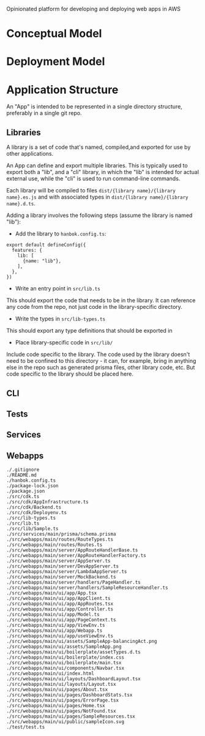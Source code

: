 Opinionated platform for developing and deploying web apps in AWS

# Conceptual Model

# Deployment Model

# Application Structure

An "App" is intended to be represented in a single directory structure, preferably in a single git repo.

## Libraries

A library is a set of code that's named, compiled,and exported for use by other applications.

An App can define and export multiple libraries.  This is typically used to export both a "lib", and a "cli" library, in which the "lib" is intended for actual external use, while the "cli" is used to run command-line commands.

Each library will be compiled to files `dist/{library name}/{library name}.es.js` and with associated types in `dist/{library name}/{library name}.d.ts`.

Adding a library involves the following steps (assume the library is named "lib"):

* Add the library to `hanbok.config.ts`:

```
export default defineConfig({
  features: {
    lib: [
      {name: "lib"},
    ],
  },
})
```

* Write an entry point in `src/lib.ts`

This should export the code that needs to be in the library.  It can reference any code from the repo, not just code in the library-specific directory.

* Write the types in `src/lib-types.ts`

This should export any type definitions that should be exported in

* Place library-specific code in `src/lib/`

Include code specific to the library.  The code used by the library doesn't need to be confined to this directory - it can, for example, bring in anything else in the repo such as generated prisma files, other library code, etc.  But code specific to the library should be placed here.

## CLI

## Tests

## Services

## Webapps


```
./.gitignore
./README.md
./hanbok.config.ts
./package-lock.json
./package.json
./src/cdk.ts
./src/cdk/AppInfrastructure.ts
./src/cdk/Backend.ts
./src/cdk/Deployenv.ts
./src/lib-types.ts
./src/lib.ts
./src/lib/Sample.ts
./src/services/main/prisma/schema.prisma
./src/webapps/main/routes/RouteTypes.ts
./src/webapps/main/routes/Routes.ts
./src/webapps/main/server/AppRouteHandlerBase.ts
./src/webapps/main/server/AppRouteHandlerFactory.ts
./src/webapps/main/server/AppServer.ts
./src/webapps/main/server/DevAppServer.ts
./src/webapps/main/server/LambdaAppServer.ts
./src/webapps/main/server/MockBackend.ts
./src/webapps/main/server/handlers/PageHandler.ts
./src/webapps/main/server/handlers/SampleResourceHandler.ts
./src/webapps/main/ui/app/App.tsx
./src/webapps/main/ui/app/AppClient.ts
./src/webapps/main/ui/app/AppRoutes.tsx
./src/webapps/main/ui/app/Controller.ts
./src/webapps/main/ui/app/Model.ts
./src/webapps/main/ui/app/PageContext.ts
./src/webapps/main/ui/app/ViewEnv.ts
./src/webapps/main/ui/app/Webapp.ts
./src/webapps/main/ui/app/useViewEnv.ts
./src/webapps/main/ui/assets/SampleApp-balancingAct.png
./src/webapps/main/ui/assets/SampleApp.png
./src/webapps/main/ui/boilerplate/assetTypes.d.ts
./src/webapps/main/ui/boilerplate/index.css
./src/webapps/main/ui/boilerplate/main.tsx
./src/webapps/main/ui/components/Navbar.tsx
./src/webapps/main/ui/index.html
./src/webapps/main/ui/layouts/DashboardLayout.tsx
./src/webapps/main/ui/layouts/Layout.tsx
./src/webapps/main/ui/pages/About.tsx
./src/webapps/main/ui/pages/DashboardStats.tsx
./src/webapps/main/ui/pages/ErrorPage.tsx
./src/webapps/main/ui/pages/Home.tsx
./src/webapps/main/ui/pages/NotFound.tsx
./src/webapps/main/ui/pages/SampleResources.tsx
./src/webapps/main/ui/public/sampleIcon.svg
./test/test.ts
```
